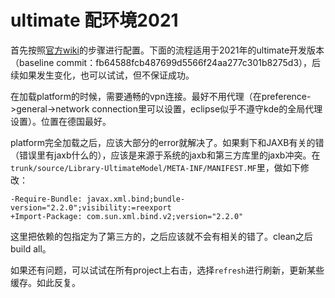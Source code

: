 # ultimate 配环境2021

首先按照[官方wiki](https://github.com/ultimate-pa/ultimate/wiki/Installation)的步骤进行配置。下面的流程适用于2021年的ultimate开发版本（baseline commit：fb64588fcb487699d5566f24aa277c301b8275d3），后续如果发生变化，也可以试试，但不保证成功。

在加载platform的时候，需要通畅的vpn连接。最好不用代理（在preference->general->network connection里可以设置，eclipse似乎不遵守kde的全局代理设置）。位置在德国最好。

platform完全加载之后，应该大部分的error就解决了。如果剩下和JAXB有关的错（错误里有jaxb什么的），应该是来源于系统的jaxb和第三方库里的jaxb冲突。在`trunk/source/Library-UltimateModel/META-INF/MANIFEST.MF`里，做如下修改：

```
-Require-Bundle: javax.xml.bind;bundle-version="2.2.0";visibility:=reexport
+Import-Package: com.sun.xml.bind.v2;version="2.2.0"
```

这里把依赖的包指定为了第三方的，之后应该就不会有相关的错了。clean之后build all。

如果还有问题，可以试试在所有project上右击，选择`refresh`进行刷新，更新某些缓存。如此反复。